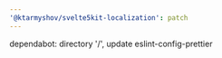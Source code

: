 ```yaml
---
'@ktarmyshov/svelte5kit-localization': patch
---
```


dependabot: directory '/', update eslint-config-prettier
